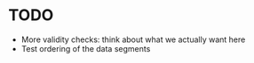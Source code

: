 # TODO

- More validity checks: think about what we actually want here
- Test ordering of the data segments
